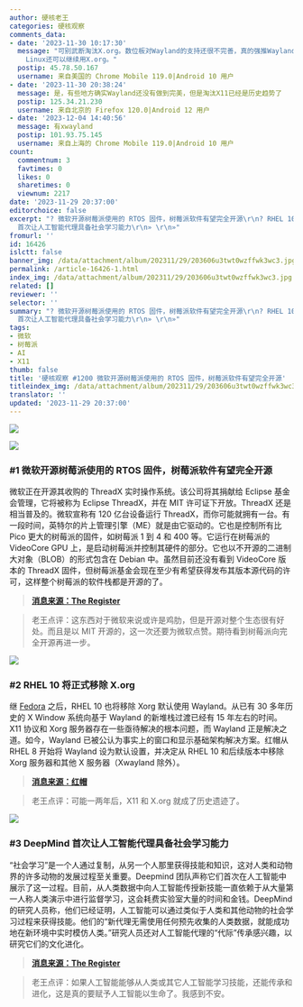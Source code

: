```yaml
---
author: 硬核老王
categories: 硬核观察
comments_data:
- date: '2023-11-30 10:17:30'
  message: "可别武断淘汰X.org。数位板对Wayland的支持还很不完善，真的强推Wayland对画师可不友好。<br />\r\n<br />\r\n好在Arch
    Linux还可以继续用X.org。"
  postip: 45.78.50.167
  username: 来自美国的 Chrome Mobile 119.0|Android 10 用户
- date: '2023-11-30 20:38:24'
  message: 是，有些地方确实Wayland还没有做到完美，但是淘汰X11已经是历史趋势了
  postip: 125.34.21.230
  username: 来自北京的 Firefox 120.0|Android 12 用户
- date: '2023-12-04 14:40:56'
  message: 有xwayland
  postip: 101.93.75.145
  username: 来自上海的 Chrome Mobile 119.0|Android 10 用户
count:
  commentnum: 3
  favtimes: 0
  likes: 0
  sharetimes: 0
  viewnum: 2217
date: '2023-11-29 20:37:00'
editorchoice: false
excerpt: "? 微软开源树莓派使用的 RTOS 固件，树莓派软件有望完全开源\r\n? RHEL 10 将正式移除 X.org\r\n? DeepMind
  首次让人工智能代理具备社会学习能力\r\n» \r\n»"
fromurl: ''
id: 16426
islctt: false
banner_img: /data/attachment/album/202311/29/203606u3twt0wzffwk3wc3.jpg
permalink: /article-16426-1.html
index_img: /data/attachment/album/202311/29/203606u3twt0wzffwk3wc3.jpg
related: []
reviewer: ''
selector: ''
summary: "? 微软开源树莓派使用的 RTOS 固件，树莓派软件有望完全开源\r\n? RHEL 10 将正式移除 X.org\r\n? DeepMind
  首次让人工智能代理具备社会学习能力\r\n» \r\n»"
tags:
- 微软
- 树莓派
- AI
- X11
thumb: false
title: '硬核观察 #1200 微软开源树莓派使用的 RTOS 固件，树莓派软件有望完全开源'
titleindex_img: /data/attachment/album/202311/29/203606u3twt0wzffwk3wc3.jpg
translator: ''
updated: '2023-11-29 20:37:00'
---
```


![](/data/attachment/album/202311/29/203606u3twt0wzffwk3wc3.jpg)


![](/data/attachment/album/202311/29/203615e0f2b6zba3mvai93.png)


### #1 微软开源树莓派使用的 RTOS 固件，树莓派软件有望完全开源


微软正在开源其收购的 ThreadX 实时操作系统。该公司将其捐献给 Eclipse 基金会管理，它将被称为 Eclipse ThreadX，并在 MIT 许可证下开放。ThreadX 还是相当普及的。微软宣称有 120 亿台设备运行 ThreadX，而你可能就拥有一台。有一段时间，英特尔的片上管理引擎（ME）就是由它驱动的。它也是控制所有比 Pico 更大的树莓派的固件，如树莓派 1 到 4 和 400 等。它运行在树莓派的 VideoCore GPU 上，是启动树莓派并控制其硬件的部分。它也以不开源的二进制大对象（BLOB）的形式包含在 Debian 中。虽然目前还没有看到 VideoCore 版本的 ThreadX 固件，但树莓派基金会现在至少有希望获得发布其版本源代码的许可，这样整个树莓派的软件栈都是开源的了。



> 
> **[消息来源：The Register](https://www.theregister.com/2023/11/28/microsoft_opens_sources_threadx/)**
> 
> 
> 



> 
> 老王点评：这东西对于微软来说或许是鸡肋，但是开源对整个生态很有好处。而且是以 MIT 开源的，这一次还要为微软点赞。期待看到树莓派向完全开源再进一步。
> 
> 
> 


![](/data/attachment/album/202311/29/203642o8wgo7quw7o97798.png)


### #2 RHEL 10 将正式移除 X.org


继 [Fedora](/article-16345-1.html) 之后，RHEL 10 也将移除 Xorg 默认使用 Wayland。从已有 30 多年历史的 X Window 系统向基于 Wayland 的新堆栈过渡已经有 15 年左右的时间。X11 协议和 Xorg 服务器存在一些亟待解决的根本问题，而 Wayland 正是解决之道。如今，Wayland 已被公认为事实上的窗口和显示基础架构解决方案。红帽从 RHEL 8 开始将 Wayland 设为默认设置，并决定从 RHEL 10 和后续版本中移除 Xorg 服务器和其他 X 服务器（Xwayland 除外）。



> 
> **[消息来源：红帽](https://www.redhat.com/en/blog/rhel-10-plans-wayland-and-xorg-server)**
> 
> 
> 



> 
> 老王点评：可能一两年后，X11 和 X.org 就成了历史遗迹了。
> 
> 
> 


![](/data/attachment/album/202311/29/203655b1rvimpzt7ois5ij.png)


### #3 DeepMind 首次让人工智能代理具备社会学习能力


“社会学习”是一个人通过复制，从另一个人那里获得技能和知识，这对人类和动物界的许多动物的发展过程至关重要。Deepmind 团队声称它们首次在人工智能中展示了这一过程。目前，从人类数据中向人工智能传授新技能一直依赖于从大量第一人称人类演示中进行监督学习，这会耗费实验室大量的时间和金钱。DeepMind 的研究人员称，他们已经证明，人工智能可以通过类似于人类和其他动物的社会学习过程来获得技能。他们的“新代理无需使用任何预先收集的人类数据，就能成功地在新环境中实时模仿人类。”研究人员还对人工智能代理的“代际”传承感兴趣，以研究它们的文化进化。



> 
> **[消息来源：The Register](https://www.theregister.com/2023/11/28/ai_agents_can_copy_humans/)**
> 
> 
> 



> 
> 老王点评：如果人工智能能够从人类或其它人工智能学习技能，还能传承和进化，这是真的要赋予人工智能以生命了。我感到不安。
> 
> 
>